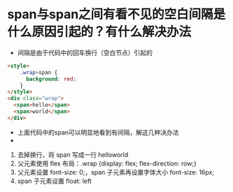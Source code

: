 # span与span之间有看不见的空白间隔是什么原因引起的？有什么解决办法

- 间隔是由于代码中的回车换行（空白节点）引起的

```html
<style>
    .wrap>span {
      background: red;
    }
</style>
<div class="wrap">
  <span>hello</span>
  <span>world</span>
</div>
```

- 上面代码中的span可以明显地看到有间隔，解这几种决办法
- 
1. 去掉换行，将 span 写成一行 <span>hello</span><span>world</span>
2. 父元素使用 flex 布局：.wrap {display: flex; flex-direction: row;}
3. 父元素设置 font-size: 0;，span 子元素再设置字体大小 font-size: 16px;
4. span 子元素设置 float: left